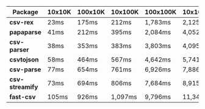 | Package | 10x10K | 100x10K | 10x100K | 100x100K | 10x1000K 
|---------|---|---|---|---|---
| **csv-rex** | 23ms | 175ms | 212ms | 1,783ms | 2,125ms 
| **papaparse** | 41ms | 212ms | 395ms | 2,084ms | 4,052ms 
| **csv-parser** | 38ms | 353ms | 383ms | 3,803ms | 4,095ms 
| **csvtojson** | 58ms | 464ms | 567ms | 4,642ms | 5,741ms 
| **csv-parse** | 77ms | 654ms | 761ms | 6,926ms | 7,886ms 
| **csv-streamify** | 73ms | 694ms | 806ms | 7,684ms | 8,915ms 
| **fast-csv** | 105ms | 926ms | 1,097ms | 9,796ms | 11,348ms 
